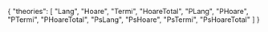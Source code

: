 {
    "theories": [
        "Lang",
        "Hoare",
        "Termi",
        "HoareTotal",
        "PLang",
        "PHoare",
        "PTermi",
        "PHoareTotal",
        "PsLang",
        "PsHoare",
        "PsTermi",
        "PsHoareTotal"
    ]
}